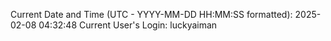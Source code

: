 Current Date and Time (UTC - YYYY-MM-DD HH:MM:SS formatted): 2025-02-08 04:32:48
Current User's Login: luckyaiman
